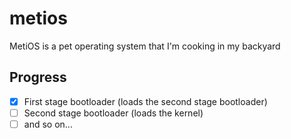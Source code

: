 metios
======

MetiOS is a pet operating system that I'm cooking in my backyard

Progress
--------
- [X] First stage bootloader (loads the second stage bootloader)
- [ ] Second stage bootloader (loads the kernel)
- [ ] and so on...

